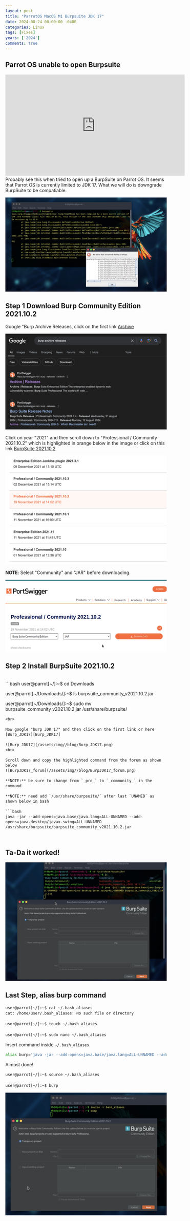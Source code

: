 ```yaml
---
layout: post
title: "ParrotOS MacOS M1 Burpsuite JDK 17"
date: 2024-08-24 00:00:00 -0400
categories: Linux
tags: [Fixes]
years: ['2024']
comments: true
---
```


## Parrot OS unable to open Burpsuite

<iframe width="560" height="315" src="https://www.youtube.com/embed/5IwNUSnOybU?si=xDmDNb_p3sWbzr1u" title="YouTube video player" frameborder="0" allow="accelerometer; autoplay; clipboard-write; encrypted-media; gyroscope; picture-in-picture; web-share" referrerpolicy="strict-origin-when-cross-origin" allowfullscreen></iframe>

<br>
Probably see this when tried to open up a BurpSuite on Parrot OS. It seems that Parrot OS is currently limited to JDK 17. What we will do is downgrade BurpSuite to be compatiable. 

![burp_err](/assets/img//blog/burp_err.png)

## Step 1 Download Burp Community Edition 2021.10.2

Google "Burp Archive Releases, click on the first link [Archive][Archive]

![burp_err](/assets/img//blog/archive.png)

Click on year "2021" and then scroll down to "Professional / Community 2021.10.2" which is highlighted in orange below in the image or click on this link [BurpSuite 2021.10.2][BurpSuite 2021.10.2]
<br>

![burp_err](/assets/img//blog/burp_10_2.png)

**NOTE**: Select "Community" and "JAR" before downloading.
<br>

![burp_err](/assets/img//blog/Community_JAR.png)

## Step 2 Install BurpSuite 2021.10.2
<br>
```bash
user@parrot[~/]:~$ cd Downloads

user@parrot[~/Downloads/]:~$ ls
burpsuite_community_v2021.10.2.jar

user@parrot[~/Downloads/]:~$ sudo mv burpsuite_community_v2021.10.2.jar /usr/share/burpsuite/
```
<br>

Now google "burp JDK 17" and then click on the first link or here [Burp_JDK17][Burp_JDK17]

![Burp_JDK17](/assets/img//blog/Burp_JDK17.png)
<br>

Scroll down and copy the highlighted command from the forum as shown below
![BurpJDK17_forum](/assets/img//blog/BurpJDK17_forum.png)

**NOTE:** be sure to change from `_pro_` to `_community_` in the command

**NOTE:** need add `/usr/share/burpsuite/` after last `UNAMED` as shown below in bash

```bash
java -jar --add-opens=java.base/java.lang=ALL-UNNAMED --add-opens=java.desktop/javax.swing=ALL-UNNAMED /usr/share/burpsuite/burpsuite_community_v2021.10.2.jar
```
<br>


## Ta-Da it worked!

![burp_worked](/assets/img//blog/burp_worked.png)

## Last Step, alias burp command

```bash
user@parrot[~/]:~$ cat ~/.bash_aliases
cat: /home/user/.bash_aliases: No such file or directory

user@parrot[~/]:~$ touch ~/.bash_aliases

user@parrot[~/]:~$ sudo nano ~/.bash_aliases
```

Insert command inside `~/.bash_aliases`

```bash
alias burp='java -jar --add-opens=java.base/java.lang=ALL-UNNAMED --add-opens=java.desktop/javax.swing=ALL-UNNAMED /usr/share/burpsuite/burpsuite_community_v2021.10.2.jar'
```

Almost done!

```bash
user@parrot[~/]:~$ source ~/.bash_aliases

user@parrot[~/]:~$ burp
```
![burp](/assets/img//blog/burp.png)


[Archive]:https://portswigger.net/burp/releases/archive
[BurpSuite 2021.10.2]:https://portswigger.net/burp/releases/professional-community-2021-10-2
[Burp_JDK17]:https://forum.portswigger.net/thread/run-burp-on-openjdk-17-5611cb564e50e

